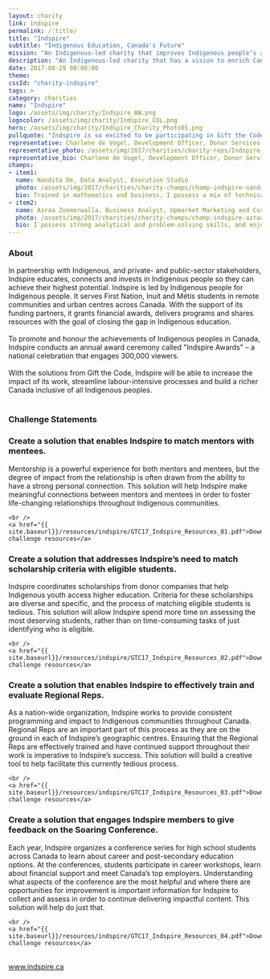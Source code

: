```yaml
---
layout: charity
link: indspire
permalink: /:title/
title: "Indspire"
subtitle: "Indigenous Education, Canada's Future"
mission: "An Indigenous-led charity that improves Indigenous people’s access to education"
description: "An Indigenous-led charity that has a vision to enrich Canada through Indigenous education and by empowering Indigenous communities."
date: 2017-08-29 00:00:00
theme:
cssId: "charity-indspire"
tags: >
category: charities
name: "Indspire"
logo: /assets/img/charity/Indspire_BW.png
logocolor: /assets/img/charity/Indspire_COL.png
hero: /assets/img/charity/Indspire_Charity_Photo01.png
pullquote: "Indspire is so excited to be participating in Gift the Code 2017! As a non-profit organization with limited resources, it’s sometimes difficult to stay on the leading edge of technology that will benefit the people we serve. Opportunities such as Gift the Code will make all the difference to our staff, our supporters and the Indigenous students and educators we support through our programming!"
representative: Charlene de Vogel, Development Officer, Donor Services
representative_photo: /assets/img/2017/charities/charity-reps/Indspire_CharlenedeVogel.png
representative_bio: Charlene de Vogel, Development Officer, Donor Services, joined the Indspire team in April 2017. In her role, Charlene works with third-party fundraisers to support their endeavours to raise funds for Indspire. She also supports the larger Development team in donor stewardship, cultivation and recognition. Charlene graduated with Honours from McMaster University with a dual degree in Communications and Peace Studies. Charlene is passionate about education and working to close the gap in access to education for Indigenous youth across Canada.
champs:
- item1:
  name: Nandita De, Data Analyst, Execution Studio
  photo: /assets/img/2017/charities/charity-champs/champ-indspire-nandita.png
  bio: Trained in mathematics and business, I possess a mix of technical expertise and business acumen. As a Data Analyst, I enjoy working with data – specifically leveraging SQL and Python.
- item2:
  name: Azraa Zoomerwalla, Business Analyst, Upmarket Marketing and Customer Strategy
  photo: /assets/img/2017/charities/charity-champs/champ-indspire-azraa.png
  bio: I possess strong analytical and problem-solving skills, and enjoy being able to turn an abstract, loosely bounded problem into an actionable solution. In terms of a technical background, I have some basic knowledge of coding, experience with data visualization and database querying.
---
```

<h3 class="charity-anchored-title anchored-title">About</h3>
In partnership with Indigenous, and private- and public-sector stakeholders, Indspire educates, connects and invests in Indigenous people so they can achieve their highest potential. Indspire is led by Indigenous people for Indigenous people. It serves First Nation, Inuit and Métis students in remote communities and urban centres across Canada. With the support of its funding partners, it grants financial awards, delivers programs and shares resources with the goal of closing the gap in Indigenous education.
<br />
<br />
To promote and honour the achievements of Indigenous peoples in Canada, Indspire conducts an annual award ceremony called "Indspire Awards" –  a national celebration that engages 300,000 viewers.
<br />
<br />
With the solutions from Gift the Code, Indspire will be able to increase the impact of its work, streamline labour-intensive processes and build a richer Canada inclusive of all Indigenous peoples.
<br />
<br />
<h3 class="charity-anchored-title anchored-title">Challenge Statements</h3>

<div class="content-accordion">
  <div class="content-accordion-title">
    <span class="content-accordion-triangle-expand"></span>
    <h3>Create a solution that enables Indspire to match mentors with mentees.</h3>
  </div>

  <p class="content-accordion-body">
    Mentorship is a powerful experience for both mentors and mentees, but the degree of impact from the relationship is often drawn from the ability to have a strong personal connection. This solution will help Indspire make meaningful connections between mentors and mentees in order to foster life-changing relationships throughout Indigenous communities.

    <br />
    <a href="{{ site.baseurl}}/resources/indspire/GTC17_Indspire_Resources_01.pdf">Download challenge resources</a>
  </p>
</div>
<div class="content-accordion">
<div class="content-accordion-title">
    <span class="content-accordion-triangle-expand"></span>
    <h3>Create a solution that addresses Indspire’s need to match scholarship criteria with eligible students.</h3>
  </div>

  <p class="content-accordion-body">
    Indspire coordinates scholarships from donor companies that help Indigenous youth access higher education. Criteria for these scholarships are diverse and specific, and the process of matching eligible students is tedious. This solution will allow Indspire spend more time on assessing the most deserving students, rather than on time-consuming tasks of just identifying who is eligible.

    <br />
    <a href="{{ site.baseurl}}/resources/indspire/GTC17_Indspire_Resources_02.pdf">Download challenge resources</a>
  </p>
</div>
<div class="content-accordion">
<div class="content-accordion-title">
    <span class="content-accordion-triangle-expand"></span>
    <h3>Create a solution that enables Indspire to effectively train and evaluate Regional Reps.</h3>
  </div>

  <p class="content-accordion-body">
    As a nation-wide organization, Indspire works to provide consistent programming and impact to Indigenous communities throughout Canada. Regional Reps are an important part of this process as they are on the ground in each of Indspire’s geographic centres. Ensuring that the Regional Reps are effectively trained and have continued support throughout their work is imperative to Indspire’s  success. This solution will build a creative tool to help facilitate this currently tedious process.

    <br />
    <a href="{{ site.baseurl}}/resources/indspire/GTC17_Indspire_Resources_03.pdf">Download challenge resources</a>
  </p>
</div>
<div class="content-accordion">
<div class="content-accordion-title">
    <span class="content-accordion-triangle-expand"></span>
    <h3>Create a solution that engages Indspire members to give feedback on the Soaring Conference.</h3>
  </div>

  <p class="content-accordion-body">
    Each year, Indspire organizes a conference series for high school students across Canada to learn about career and post-secondary education options. At the conferences, students participate in career workshops, learn about financial support and meet Canada’s top employers. Understanding what aspects of the conference are the most helpful and where there are opportunities for improvement is important information for Indspire to collect and assess in order to continue delivering impactful content. This solution will help do just that.

    <br />
    <a href="{{ site.baseurl}}/resources/indspire/GTC17_Indspire_Resources_04.pdf">Download challenge resources</a>
  </p>
</div>

<br />
<a href="http://indspire.ca/">www.indspire.ca</a>
